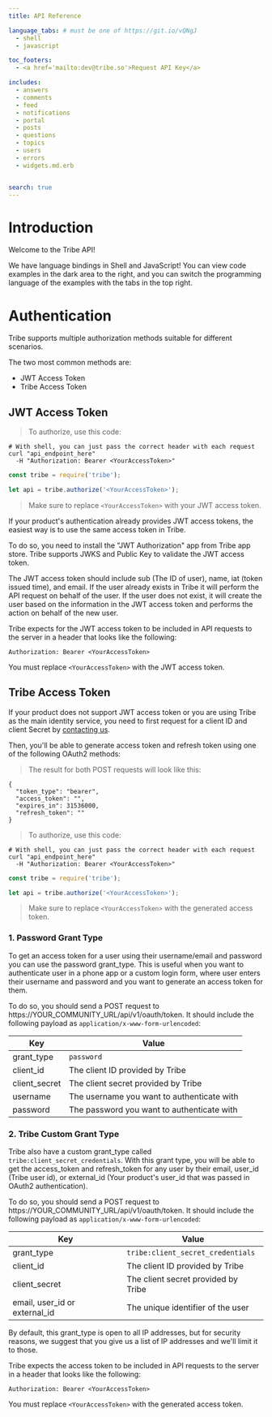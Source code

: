 ```yaml
---
title: API Reference

language_tabs: # must be one of https://git.io/vQNgJ
  - shell
  - javascript

toc_footers:
  - <a href='mailto:dev@tribe.so'>Request API Key</a>

includes:
  - answers
  - comments
  - feed
  - notifications
  - portal
  - posts
  - questions
  - topics
  - users
  - errors
  - widgets.md.erb


search: true
---
```


# Introduction

Welcome to the Tribe API!

We have language bindings in Shell and JavaScript! You can view code examples in the dark area to the right, and you can switch the programming language of the examples with the tabs in the top right.


# Authentication

Tribe supports multiple authorization methods suitable for different scenarios. 

The two most common methods are:

- JWT Access Token
- Tribe Access Token

## JWT Access Token


> To authorize, use this code:

```shell
# With shell, you can just pass the correct header with each request
curl "api_endpoint_here"
  -H "Authorization: Bearer <YourAccessToken>"
```

```javascript
const tribe = require('tribe');

let api = tribe.authorize('<YourAccessToken>');
```

> Make sure to replace `<YourAccessToken>` with your JWT access token.


If your product's authentication already provides JWT access tokens, the easiest way is to use the same access token in Tribe.

To do so, you need to install the "JWT Authorization" app from Tribe app store. Tribe supports JWKS and Public Key to validate the JWT access token.

The JWT access token should include sub (The ID of user), name, iat (token issued time), and email. If the user already exists in Tribe it will perform the API request on behalf of the user. If the user does not exist, it will create the user based on the information in the JWT access token and performs the action on behalf of the new user.

Tribe expects for the JWT access token to be included in API requests to the server in a header that looks like the following:

`Authorization: Bearer <YourAccessToken>`

<aside class="notice">
You must replace <code>&lt;YourAccessToken&gt;</code> with the JWT access token.
</aside>

## Tribe Access Token

If your product does not support JWT access token or you are using Tribe as the main identity service, you need to first request for a client ID and client Secret by [contacting us](dev@tribe.so).

Then, you'll be able to generate access token and refresh token using one of the following OAuth2 methods:

> The result for both POST requests will look like this:

```
{
  "token_type": "bearer",
  "access_token": "",
  "expires_in": 31536000,
  "refresh_token": ""
}
```
> To authorize, use this code:

```shell
# With shell, you can just pass the correct header with each request
curl "api_endpoint_here"
  -H "Authorization: Bearer <YourAccessToken>"
```

```javascript
const tribe = require('tribe');

let api = tribe.authorize('<YourAccessToken>');
```

> Make sure to replace `<YourAccessToken>` with the generated access token.

### 1. Password Grant Type

To get an access token for a user using their username/email and password you can use the password grant_type. This is useful when you want to authenticate user in a phone app or a custom login form, where user enters their username and password and you want to generate an access token for them.

To do so, you should send a POST request to https://YOUR_COMMUNITY_URL/api/v1/oauth/token. It should include the following payload as <code>application/x-www-form-urlencoded</code>:

Key | Value
--------- | -----------
grant_type | <code>password</code>
client_id | The client ID provided by Tribe
client_secret |  The client secret provided by Tribe
username | The username you want to authenticate with
password | The password you want to authenticate with


### 2. Tribe Custom Grant Type

Tribe also have a custom grant_type called <code>tribe:client_secret_credentials</code>. With this grant type, you will be able to get the access_token and refresh_token for any user by their email, user_id (Tribe user id), or external_id (Your product's user_id that was passed in OAuth2 authentication). 

To do so, you should send a POST request to https://YOUR_COMMUNITY_URL/api/v1/oauth/token. It should include the following payload as <code>application/x-www-form-urlencoded</code>:

Key | Value
--------- | -----------
grant_type | <code>tribe:client_secret_credentials</code>
client_id | The client ID provided by Tribe
client_secret |  The client secret provided by Tribe
email, user_id or external_id | The unique identifier of the user

By default, this grant_type is open to all IP addresses, but for security reasons, we suggest that you give us a list of IP addresses and we'll limit it to those.

Tribe expects the access token to be included in API requests to the server in a header that looks like the following:

`Authorization: Bearer <YourAccessToken>`

<aside class="notice">
You must replace <code>&lt;YourAccessToken&gt;</code> with the generated access token.
</aside>

